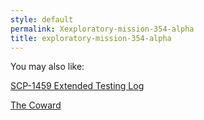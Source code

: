 ```yaml
---
style: default
permalink: Xexploratory-mission-354-alpha
title: exploratory-mission-354-alpha
---
```

You may also like:

[SCP-1459 Extended Testing Log](http://scp-wiki.net/scp-1459-extended-testing-log)

[The Coward](http://scp-wiki.net/the-coward)
